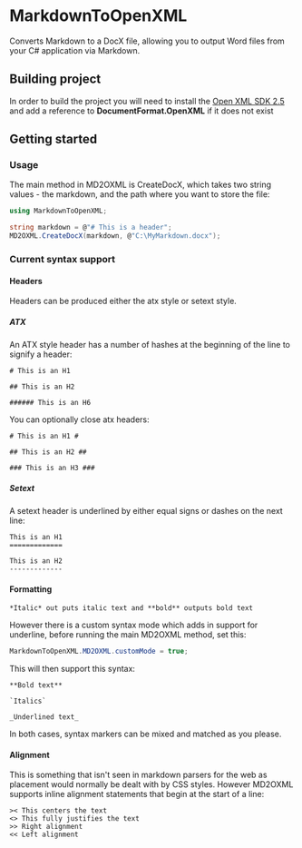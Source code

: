 # MarkdownToOpenXML

Converts Markdown to a DocX file, allowing you to output Word files from your C# application via Markdown.

## Building project

In order to build the project you will need to install the [Open XML SDK 2.5](http://www.microsoft.com/en-ca/download/details.aspx?id=30425)
and add a reference to **DocumentFormat.OpenXML** if it does not exist

## Getting started ##

### Usage ###

The main method in MD2OXML is CreateDocX, which takes two string values - the markdown, and the path where you want to store the file:

```c#
using MarkdownToOpenXML;

string markdown = @"# This is a header";
MD2OXML.CreateDocX(markdown, @"C:\MyMarkdown.docx");
```

### Current syntax support ###

#### Headers ####

Headers can be produced either the atx style or setext style.

##### ATX #####

An ATX style header has a number of hashes at the beginning of the line to signify a header:

```
# This is an H1

## This is an H2

###### This is an H6
```

You can optionally close atx headers:

```
# This is an H1 #

## This is an H2 ##

### This is an H3 ###
```

##### Setext #####

A setext header is underlined by either equal signs or dashes on the next line:

```
This is an H1
=============

This is an H2
-------------
```

#### Formatting ####

```
*Italic* out puts italic text and **bold** outputs bold text
```

However there is a custom syntax mode which adds in support for underline, before running the main MD2OXML method, set this:

```c#
MarkdownToOpenXML.MD2OXML.customMode = true;
```

This will then support this syntax:

```
**Bold text**

`Italics`

_Underlined text_
```

In both cases, syntax markers can be mixed and matched as you please.

#### Alignment ####

This is something that isn't seen in markdown parsers for the web as placement would normally be dealt with by CSS styles. However MD2OXML supports inline alignment statements that begin at the start of a line:

```
>< This centers the text
<> This fully justifies the text
>> Right alignment
<< Left alignment
```